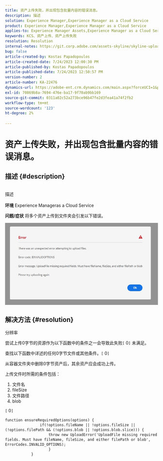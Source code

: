 ```yaml
---
title: 资产上传失败，并出现包含批量内容的错误消息。
description: 描述
solution: Experience Manager,Experience Manager as a Cloud Service
product: Experience Manager,Experience Manager as a Cloud Service
applies-to: Experience Manager Assets,Experience Manager as a Cloud Service
keywords: KCS、资产上传、资产上传失败
resolution: Resolution
internal-notes: https://git.corp.adobe.com/assets-skyline/skyline-upload/blob/6d124d4083060e139b2e2d6ac99b33087bc85a53/src/upload-file.js#L32
bug: false
article-created-by: Kostas Papadopoulos
article-created-date: 7/24/2023 12:00:30 PM
article-published-by: Kostas Papadopoulos
article-published-date: 7/24/2023 12:50:57 PM
version-number: 2
article-number: KA-22476
dynamics-url: https://adobe-ent.crm.dynamics.com/main.aspx?forceUCI=1&pagetype=entityrecord&etn=knowledgearticle&id=42946eae-192a-ee11-bdf4-6045bd006b4b
exl-id: 70869b8a-7694-476e-ba17-9f70ab9bb169
source-git-commit: 0311a02c52a273bce96b47fe2d3fea41a74f2fb2
workflow-type: tm+mt
source-wordcount: '123'
ht-degree: 2%

---
```


# 资产上传失败，并出现包含批量内容的错误消息。

## 描述 {#description}

<br>描述<br><br>
<b>环境</b>
Experience Manageras a Cloud Service

<b>问题/症状</b>
将多个资产上传到文件夹会引发以下错误。

![](assets/___44946eae-192a-ee11-bdf4-6045bd006b4b___.jpeg)


## 解决方法 {#resolution}

分辨率<br>


尝试上传0字节的资源作为以下函数中的条件之一会导致此失败`[` 0`]`  未满足。

查找以下函数中详述的任何0字节文件或其他条件。`[` 0`]`

从容器文件夹中删除0字节资产后，其余资产应会成功上传。

上传文件时所需的条件包括：

1. 文件名
2. fileSize
3. 文件路径
4. blob


`[` 0`]`


```none
function ensureRequiredOptions(options) {
                if(!options.fileName || !options.fileSize || (!options.filePath && (!options.blob || !options.blob.slice))) {
                    throw new UploadError('UploadFile missing required fields. Must have fileName, fileSize, and either filePath or blob', ErrorCodes.INVALID_OPTIONS);
                    }
            }
```
